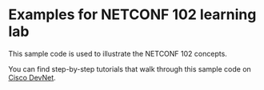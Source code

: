 # Examples for NETCONF 102 learning lab
This sample code is used to illustrate the NETCONF 102 concepts.

You can find step-by-step tutorials that walk through this sample code on [Cisco DevNet](http://developer.cisco.com/learning).
